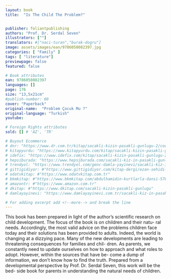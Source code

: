 ```yaml
---
layout: book
title:  "Is The Child The Problem?"


publisher: foliantpublishing
authors: "Prof. Dr. Serdal Seven"
illustrators: [""]
translators: #["naci-turan","burak-dogru"]
image: assets/images/ean/9786058082397.jpg
categories: [ "Family" ]
tags: [ "literature"]
previewpage: false
featured: false

# Book attributes
ean: 9786058082397
languages: []
page: 176
size: "13,5x21cm"
#publish-number: 60
cover: "Paperback"
original-name:  "Problem Çocuk Mu ?"
original-language: "Turkish"
youtube:

# Foreign Rights attributes
sold: [] # 'AZ', 'TR'

# Buyout Ecommerce
# dnr: "https://www.dr.com.tr/kitap/sacakli-kizin-pasakli-gunlugu-2/cocuk-ve-genclik/genclik-10-yas/roman-oyku/urunno=0001893059001"
# kitapyurdu: "https://www.kitapyurdu.com/kitap/sacakli-kizin-pasakli-gunlugu-2-/560122.html&filter_name=Sa%C3%A7akl%C4%B1+K%C4%B1z%27%C4%B1n+Pasakl%C4%B1+G%C3%BCnl%C3%BC%C4%9F%C3%BC+2"
# idefix: "https://www.idefix.com/kitap/sacakli-kizin-pasakli-gunlugu-2/cocuk-ve-genclik/genclik-10-yas/roman-oyku/urunno=0001893059001"
# hepsiburada: "https://www.hepsiburada.com/sacakli-kiz-in-pasakli-gunlugu-2-damla-yayinevi-p-HBV000012ER86"
# trendyol: "https://www.trendyol.com/genc-damla-yayinevi/sacakli-kiz-in-pasakli-gunlugu-2-p-54825777"
# gittigidiyor: #"https://www.gittigidiyor.com/kitap-dergi/ezan-sehidi-adnan-menderes_pdp_732728793"
# odatvkitap: #"https://www.odatvkitap.com.tr"
# bkmkitap: #"https://www.bkmkitap.com/abdulhamidin-kurtlarla-dansi-578226"
# amazontr: #"https://www.amazon.com.tr"
# dkitap: #"https://www.dkitap.com/sacakli-kizin-pasakli-gunlugu"
# damlayayinevi: "https://www.damlayayinevi.com.tr/sacakli-kiz-in-pasakli-gunlugu-2-bu-iste-bi-terslik-var"

# For adding excerpt add <!--more--> and break the line
---
```

This book has been prepared in light of the
author’s scientific research on child development.
The focus of the book is on children and their natu-
ral needs. Accordingly, the most valid advice on the
problems children face today and their solutions
has been provided to adults.
Indeed, the world is changing at a dizzying pace.
Many of the new developments are leading to
threatening consequences for families and chil-
dren. As parents, we constantly need to update
ourselves on how to approach and what roles to
adopt. However, within the sources that have be-
come a dump of information, we don’t know how to
find the truth.
Prepared from a developmental perspective by
Prof. Dr. Serdal Seven, this work will be the bed-
side book for parents in understanding the natural
needs of children.
<!--more--> 

